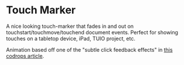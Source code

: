 # Touch Marker

A nice looking touch-marker that fades in and out on touchstart/touchmove/touchend document events. Perfect for showing 
touches on a tabletop device, iPad, TUIO project, etc.

Animation based off one of the "subtle click feedback effects" in [this codrops article](http://tympanus.net/codrops/2015/02/11/subtle-click-feedback-effects/).